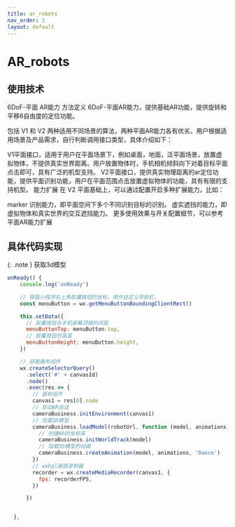 ```yaml
---
title: ar_robots
nav_order: 2
layout: default
---
```

# AR_robots
## 使用技术
6DoF-平面 AR能力
方法定义
6DoF-平面AR能力，提供基础AR功能，提供旋转和平移6自由度的定位功能。

包括 V1 和 V2 两种适用不同场景的算法，两种平面AR能力各有优劣，用户根据适用场景及产品需求，自行判断调用接口类型，具体介绍如下：

V1平面接口，适用于用户在平面场景下，例如桌面，地面，泛平面场景，放置虚拟物体，不提供真实世界距离。用户放置物体时，手机相机倾斜向下对着目标平面点击即可，具有广泛的机型支持。
V2平面接口，提供真实物理距离的ar定位功能，提供平面识别功能，用户在平面范围点击放置虚拟物体的功能，具有有限的支持机型。
能力扩展
在 V2 平面基础上，可以通过配置开启多种扩展能力，比如：

marker 识别能力，即平面空间下多个不同识别目标的识别。
虚实遮挡的能力，即虚拟物体和真实世界的交互遮挡能力。
更多使用效果与开关配置细节，可以参考 平面AR能力扩展
## 具体代码实现

{: .note } 获取3d模型

```js
onReady() {
    console.log('onReady')

    // 获取小程序右上角胶囊按钮的坐标，用作自定义导航栏。
    const menuButton = wx.getMenuButtonBoundingClientRect()

    this.setData({
      // 胶囊按钮与手机屏幕顶端的间距
      menuButtonTop: menuButton.top,
      // 胶囊按钮的高度
      menuButtonHeight: menuButton.height,
    })

    // 获取画布组件
    wx.createSelectorQuery()
      .select('#' + canvasId)
      .node()
      .exec(res => {
        // 画布组件
        canvas1 = res[0].node
        // 启动AR会话
        cameraBusiness.initEnvironment(canvas1)
        // 加载3D模型
        cameraBusiness.loadModel(robotUrl, function (model, animations) {
          // 创建AR的坐标系
          cameraBusiness.initWorldTrack(model)
          // 加载3D模型的动画
          cameraBusiness.createAnimation(model, animations, 'Dance')
        })
        // webgl画面录制器
        recorder = wx.createMediaRecorder(canvas1, {
          fps: recorderFPS,
        })

      })


  },
```